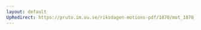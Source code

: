 ```yaml
---
layout: default
UpRedirect: https://pruto.im.uu.se/riksdagen-motions-pdf/1870/mot_1870__ak__57/mot_1870__ak__57-003.pdf
---
```

